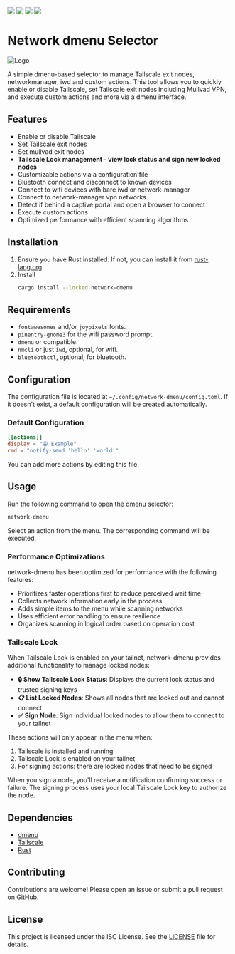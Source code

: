 ![](https://img.shields.io/github/issues-raw/cyrinux/network-dmenu)
![](https://img.shields.io/github/stars/cyrinux/network-dmenu)
![](https://img.shields.io/crates/d/network-dmenu)
![](https://img.shields.io/crates/v/network-dmenu)

# Network dmenu Selector

![Logo](https://github.com/user-attachments/assets/d07a6fb4-7558-4cc8-b7cd-9bb1321265c7)

A simple dmenu-based selector to manage Tailscale exit nodes, networkmanager, iwd and custom actions. This tool allows you to quickly enable or disable Tailscale, set Tailscale exit nodes including Mullvad VPN, and execute custom actions and more via a dmenu interface.

## Features

- Enable or disable Tailscale
- Set Tailscale exit nodes
- Set mullvad exit nodes
- **Tailscale Lock management - view lock status and sign new locked nodes**
- Customizable actions via a configuration file
- Bluetooth connect and disconnect to known devices
- Connect to wifi devices with bare iwd or network-manager
- Connect to network-manager vpn networks
- Detect if behind a captive portal and open a browser to connect
- Execute custom actions
- Optimized performance with efficient scanning algorithms

## Installation

1. Ensure you have Rust installed. If not, you can install it from [rust-lang.org](https://www.rust-lang.org/).
2. Install
   ```sh
   cargo install --locked network-dmenu
   ```

## Requirements

- `fontawesomes` and/or `joypixels` fonts.
- `pinentry-gnome3` for the wifi password prompt.
- `dmenu` or compatible.
- `nmcli` or just `iwd`, optional, for wifi.
- `bluetoothctl`, optional, for bluetooth.

## Configuration

The configuration file is located at `~/.config/network-dmenu/config.toml`. If it doesn't exist, a default configuration will be created automatically.

### Default Configuration

```toml
[[actions]]
display = "😀 Example"
cmd = "notify-send 'hello' 'world'"
```

You can add more actions by editing this file.

## Usage

Run the following command to open the dmenu selector:

```sh
network-dmenu
```

Select an action from the menu. The corresponding command will be executed.

### Performance Optimizations

network-dmenu has been optimized for performance with the following features:

- Prioritizes faster operations first to reduce perceived wait time
- Collects network information early in the process
- Adds simple items to the menu while scanning networks
- Uses efficient error handling to ensure resilience
- Organizes scanning in logical order based on operation cost

### Tailscale Lock

When Tailscale Lock is enabled on your tailnet, network-dmenu provides additional functionality to manage locked nodes:

- **🔒 Show Tailscale Lock Status**: Displays the current lock status and trusted signing keys
- **📋 List Locked Nodes**: Shows all nodes that are locked out and cannot connect
- **✅ Sign Node**: Sign individual locked nodes to allow them to connect to your tailnet

These actions will only appear in the menu when:
1. Tailscale is installed and running
2. Tailscale Lock is enabled on your tailnet
3. For signing actions: there are locked nodes that need to be signed

When you sign a node, you'll receive a notification confirming success or failure. The signing process uses your local Tailscale Lock key to authorize the node.

## Dependencies

- [dmenu](https://tools.suckless.org/dmenu/)
- [Tailscale](https://tailscale.com/)
- [Rust](https://www.rust-lang.org/)

## Contributing

Contributions are welcome! Please open an issue or submit a pull request on GitHub.

## License

This project is licensed under the ISC License. See the [LICENSE](LICENSE.md) file for details.
